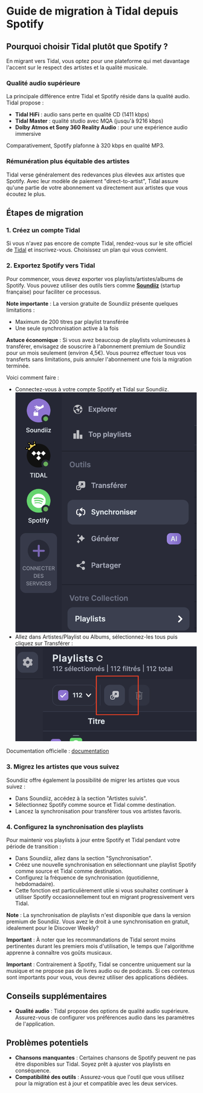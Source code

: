 # Guide de migration à Tidal depuis Spotify

## Pourquoi choisir Tidal plutôt que Spotify ?

En migrant vers Tidal, vous optez pour une plateforme qui met davantage l'accent sur le respect des artistes et la qualité musicale.

### Qualité audio supérieure

La principale différence entre Tidal et Spotify réside dans la qualité audio. Tidal propose :

- **Tidal HiFi** : audio sans perte en qualité CD (1411 kbps)
- **Tidal Master** : qualité studio avec MQA (jusqu'à 9216 kbps)
- **Dolby Atmos et Sony 360 Reality Audio** : pour une expérience audio immersive

Comparativement, Spotify plafonne à 320 kbps en qualité MP3.

### Rémunération plus équitable des artistes

Tidal verse généralement des redevances plus élevées aux artistes que Spotify. Avec leur modèle de paiement "direct-to-artist", Tidal assure qu'une partie de votre abonnement va directement aux artistes que vous écoutez le plus.

## Étapes de migration

### 1. Créez un compte Tidal

Si vous n'avez pas encore de compte Tidal, rendez-vous sur le site officiel de [Tidal](https://tidal.com) et inscrivez-vous. Choisissez un plan qui vous convient.

### 2. Exportez Spotify vers Tidal

Pour commencer, vous devez exporter vos playlists/artistes/albums de Spotify. Vous pouvez utiliser des outils tiers comme **[Soundiiz](https://soundiiz.com/)** (startup française) pour faciliter ce processus.

**Note importante** : La version gratuite de Soundiiz présente quelques limitations :

- Maximum de 200 titres par playlist transférée
- Une seule synchronisation active à la fois

**Astuce économique** : Si vous avez beaucoup de playlists volumineuses à transférer, envisagez de souscrire à l'abonnement premium de Soundiiz pour un mois seulement (environ 4,5€). Vous pourrez effectuer tous vos transferts sans limitations, puis annuler l'abonnement une fois la migration terminée.

Voici comment faire :

- Connectez-vous à votre compte Spotify et Tidal sur Soundiiz.
  ![](../images/spotify-playlist-export.png)
- Allez dans Artistes/Playlist ou Albums, sélectionnez-les tous puis cliquez sur Transférer :
  ![](../images/soundizz-tranfer.png)

Documentation officielle : [documentation](https://soundiiz.com/fr/tutorial/spotify-to-tidal)

### 3. Migrez les artistes que vous suivez

Soundiiz offre également la possibilité de migrer les artistes que vous suivez :

- Dans Soundiiz, accédez à la section "Artistes suivis".
- Sélectionnez Spotify comme source et Tidal comme destination.
- Lancez la synchronisation pour transférer tous vos artistes favoris.

### 4. Configurez la synchronisation des playlists

Pour maintenir vos playlists à jour entre Spotify et Tidal pendant votre période de transition :

- Dans Soundiiz, allez dans la section "Synchronisation".
- Créez une nouvelle synchronisation en sélectionnant une playlist Spotify comme source et Tidal comme destination.
- Configurez la fréquence de synchronisation (quotidienne, hebdomadaire).
- Cette fonction est particulièrement utile si vous souhaitez continuer à utiliser Spotify occasionnellement tout en migrant progressivement vers Tidal.

**Note** : La synchronisation de playlists n'est disponible que dans la version premium de Soundiiz. Vous avez le droit à une synchronisation en gratuit, idealement pour le Discover Weekly?

**Important** : À noter que les recommandations de Tidal seront moins pertinentes durant les premiers mois d'utilisation, le temps que l'algorithme apprenne à connaître vos goûts musicaux.

**Important** : Contrairement à Spotify, Tidal se concentre uniquement sur la musique et ne propose pas de livres audio ou de podcasts. Si ces contenus sont importants pour vous, vous devrez utiliser des applications dédiées.

## Conseils supplémentaires

- **Qualité audio** : Tidal propose des options de qualité audio supérieure. Assurez-vous de configurer vos préférences audio dans les paramètres de l'application.

## Problèmes potentiels

- **Chansons manquantes** : Certaines chansons de Spotify peuvent ne pas être disponibles sur Tidal. Soyez prêt à ajuster vos playlists en conséquence.
- **Compatibilité des outils** : Assurez-vous que l'outil que vous utilisez pour la migration est à jour et compatible avec les deux services.
